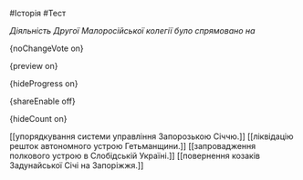 #Історія #Тест

*Діяльність Другої Малоросійської колегії було спрямовано на*

{noChangeVote on}

{preview on}

{hideProgress on}

{shareEnable off}

{hideCount on}

[[упорядкування системи управління Запорозькою Січчю.]]
[[ліквідацію решток автономного устрою Гетьманщини.]]
[[запровадження полкового устрою в Слобідській Україні.]]
[[повернення козаків Задунайської Січі на Запоріжжя.]]
